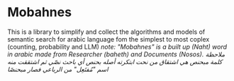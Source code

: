 # Mobahnes
This is a library to simplify and collect the algorithms and models of semantic search for arabic language fom the simplest to most coplex (counting, probability and LLM)
*note: "Mobahnes" is a built up (Naht) word in arabic made from Researcher (baheth) and Documents (Nosos).*
*ملاحظة كلمة مبحنص هي اشتقاق من نحت ابتكرته أصله بحنص أي باحث نصّي ثم اشتققت منه اسم "مُفتَعِل" من الرباعي فصار مبحنصًا*
